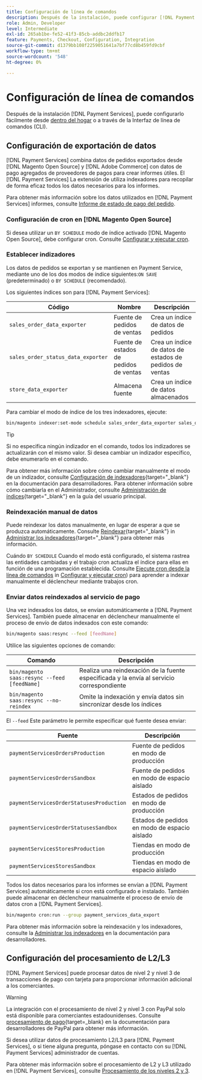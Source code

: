 ```yaml
---
title: Configuración de línea de comandos
description: Después de la instalación, puede configurar [!DNL Payment Services] mediante la interfaz de la línea de comandos (CLI).
role: Admin, Developer
level: Intermediate
exl-id: 265ab1be-fe52-41f3-85cb-addbc2ddfb17
feature: Payments, Checkout, Configuration, Integration
source-git-commit: d1379bb108f2259051641a7bf77cd8b459fd9cbf
workflow-type: tm+mt
source-wordcount: '548'
ht-degree: 0%

---
```


# Configuración de línea de comandos

Después de la instalación [!DNL Payment Services], puede configurarlo fácilmente desde [dentro del hogar](payments-home.md) o a través de la Interfaz de línea de comandos (CLI).

## Configuración de exportación de datos

[!DNL Payment Services] combina datos de pedidos exportados desde [!DNL Magento Open Source] y [!DNL Adobe Commerce] con datos de pago agregados de proveedores de pagos para crear informes útiles. El [!DNL Payment Services] La extensión de utiliza indexadores para recopilar de forma eficaz todos los datos necesarios para los informes.

Para obtener más información sobre los datos utilizados en [!DNL Payment Services] informes, consulte [Informe de estado de pago del pedido](order-payment-status.md#data-used-in-the-report).

### Configuración de cron en [!DNL Magento Open Source]

Si desea utilizar un `BY SCHEDULE` modo de índice activado [!DNL Magento Open Source], debe configurar cron. Consulte [Configurar y ejecutar cron](https://devdocs.magento.com/guides/v2.4/config-guide/cli/config-cli-subcommands-cron.html).

### Establecer indizadores

Los datos de pedidos se exportan y se mantienen en Payment Service, mediante uno de los dos modos de índice siguientes:`ON SAVE` (predeterminado) o `BY SCHEDULE` (recomendado).

Los siguientes índices son para [!DNL Payment Services]:

| Código | Nombre | Descripción |
|    ---    |  ---  |  ---  |
| `sales_order_data_exporter` | Fuente de pedidos de ventas | Crea un índice de datos de pedidos |
| `sales_order_status_data_exporter` | Fuente de estados de pedidos de ventas | Crea un índice de datos de estados de pedidos de ventas |
| `store_data_exporter` | Almacena fuente | Crea un índice de datos almacenados |

Para cambiar el modo de índice de los tres indexadores, ejecute:

```bash
bin/magento indexer:set-mode schedule sales_order_data_exporter sales_order_status_data_exporter store_data_exporter
```

>[!TIP]
>
>Si no especifica ningún indizador en el comando, todos los indizadores se actualizarán con el mismo valor. Si desea cambiar un indizador específico, debe enumerarlo en el comando.

Para obtener más información sobre cómo cambiar manualmente el modo de un indizador, consulte [Configuración de indexadores](https://devdocs.magento.com/guides/v2.4/config-guide/cli/config-cli-subcommands-index.html#configure-indexers){target="_blank"} en la documentación para desarrolladores. Para obtener información sobre cómo cambiarla en el Administrador, consulte [Administración de índices](https://docs.magento.com/user-guide/system/index-management.html#change-the-index-mode){target="_blank"} en la guía del usuario principal.

### Reindexación manual de datos

Puede reindexar los datos manualmente, en lugar de esperar a que se produzca automáticamente. Consulte [Reindexar](https://devdocs.magento.com/guides/v2.4/config-guide/cli/config-cli-subcommands-index.html#reindex){target="_blank"} in [Administrar los indexadores](https://devdocs.magento.com/guides/v2.4/config-guide/cli/config-cli-subcommands-index.html){target="_blank"} para obtener más información.

Cuándo `BY SCHEDULE` Cuando el modo está configurado, el sistema rastrea las entidades cambiadas y el trabajo cron actualiza el índice para ellas en función de una programación establecida. Consulte [Ejecute cron desde la línea de comandos](https://devdocs.magento.com/guides/v2.4/config-guide/cli/config-cli-subcommands-cron.html#config-cli-cron-group-run) in [Configurar y ejecutar cron](https://devdocs.magento.com/guides/v2.4/config-guide/cli/config-cli-subcommands-cron.html)) para aprender a indexar manualmente el déclencheur mediante trabajos cron.

### Enviar datos reindexados al servicio de pago

Una vez indexados los datos, se envían automáticamente a [!DNL Payment Services]. También puede almacenar en déclencheur manualmente el proceso de envío de datos indexados con este comando:

```bash
bin/magento saas:resync --feed [feedName]
```

Utilice las siguientes opciones de comando:

| Comando | Descripción |
|  ---  |  ---  |
| `bin/magento saas:resync --feed [feedName]` | Realiza una reindexación de la fuente especificada y la envía al servicio correspondiente |
| `bin/magento saas:resync --no-reindex` | Omite la indexación y envía datos sin sincronizar desde los índices |

El `--feed` Este parámetro le permite especificar qué fuente desea enviar:

| Fuente | Descripción |
|  ---  |  ---  |
| `paymentServicesOrdersProduction` | Fuente de pedidos en modo de producción |
| `paymentServicesOrdersSandbox` | Fuente de pedidos en modo de espacio aislado |
| `paymentServicesOrderStatusesProduction` | Estados de pedidos en modo de producción |
| `paymentServicesOrderStatusesSandbox` | Estados de pedidos en modo de espacio aislado |
| `paymentServicesStoresProduction` | Tiendas en modo de producción |
| `paymentServicesStoresSandbox` | Tiendas en modo de espacio aislado |

Todos los datos necesarios para los informes se envían a [!DNL Payment Services] automáticamente si cron está configurado e instalado. También puede almacenar en déclencheur manualmente el proceso de envío de datos cron a [!DNL Payment Services].

```bash
bin/magento cron:run --group payment_services_data_export
```

Para obtener más información sobre la reindexación y los indexadores, consulte la [Administrar los indexadores](https://devdocs.magento.com/guides/v2.4/config-guide/cli/config-cli-subcommands-index.html) en la documentación para desarrolladores.

## Configuración del procesamiento de L2/L3

[!DNL Payment Services] puede procesar datos de nivel 2 y nivel 3 de transacciones de pago con tarjeta para proporcionar información adicional a los comerciantes.

>[!WARNING]
>
> La integración con el procesamiento de nivel 2 y nivel 3 con PayPal solo está disponible para comerciantes estadounidenses. Consulte [procesamiento de pago](https://developer.paypal.com/docs/checkout/advanced/processing/){target=_blank} en la documentación para desarrolladores de PayPal para obtener más información.

Si desea utilizar datos de procesamiento L2/L3 para [!DNL Payment Services], o si tiene alguna pregunta, póngase en contacto con su [!DNL Payment Services] administrador de cuentas.

Para obtener más información sobre el procesamiento de L2 y L3 utilizado en [!DNL Payment Services], consulte [Procesamiento de los niveles 2 y 3](levels-card-payment-transactions.md).
